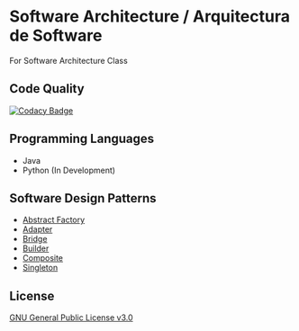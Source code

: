 # Software Architecture / Arquitectura de Software
For Software Architecture Class

## Code Quality
[![Codacy Badge](https://api.codacy.com/project/badge/Grade/b5b753549e334d3c9394fb354c375649)](https://app.codacy.com/app/Dreivko/ASO?utm_source=github.com&utm_medium=referral&utm_content=Dreivko/ASO&utm_campaign=Badge_Grade_Dashboard)

## Programming Languages
  - Java 
  - Python (In Development)

## Software Design Patterns
  - [Abstract Factory](https://github.com/Dreivko/ASO/tree/master/ASO/ASO/src/abstractFactory)
  - [Adapter](https://github.com/Dreivko/ASO/tree/master/ASO/ASO/src/adapter)
  - [Bridge](https://github.com/Dreivko/ASO/tree/master/ASO/ASO/src/bridge)
  - [Builder](https://github.com/Dreivko/ASO/tree/master/ASO/ASO/src/builder)
  - [Composite](https://github.com/Dreivko/ASO/tree/master/ASO/ASO/src/composite)
  - [Singleton](https://github.com/Dreivko/ASO/tree/master/ASO/ASO/src/Singleton)
  
## License
[GNU General Public License v3.0](https://choosealicense.com/licenses/gpl-3.0/)
